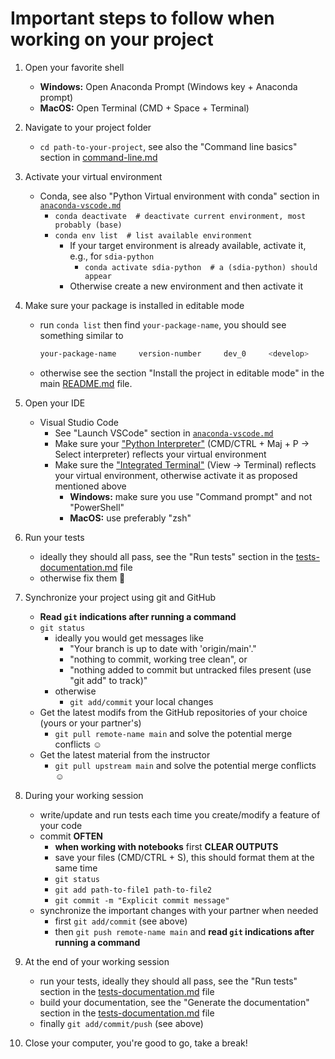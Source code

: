 # Important steps to follow when working on your project

1. Open your favorite shell
   - **Windows:** Open Anaconda Prompt (Windows key + Anaconda prompt)
   - **MacOS:** Open Terminal (CMD + Space + Terminal)

2. Navigate to your project folder
   - `cd path-to-your-project`, see also the "Command line basics" section in [command-line.md](./command-line.md#command-line-basics)

3. Activate your virtual environment
   - Conda, see also "Python Virtual environment with conda" section in [`anaconda-vscode.md`](./anaconda-vscode.md#python-virtual-environment-with-conda)
     - `conda deactivate  # deactivate current environment, most probably (base)`
     - `conda env list  # list available environment`
       - If your target environment is already available, activate it, e.g., for `sdia-python`
         - `conda activate sdia-python  # a (sdia-python) should appear`
       - Otherwise create a new environment and then activate it

4. Make sure your package is installed in editable mode
   - run `conda list` then find `your-package-name`, you should see something similar to

      ```bash
      your-package-name     version-number     dev_0     <develop>
      ```

   - otherwise see the section "Install the project in editable mode" in the main [README.md](../README.md#install-the-project-in-editable-mode) file.

5. Open your IDE
   - Visual Studio Code
      - See "Launch VSCode" section in [`anaconda-vscode.md`](./anaconda-vscode.md#launch-vscode)
      - Make sure your ["Python Interpreter"](https://code.visualstudio.com/docs/python/environments#_select-and-activate-an-environment) (CMD/CTRL + Maj + P -> Select interpreter) reflects your virtual environment
      - Make sure the ["Integrated Terminal"](https://code.visualstudio.com/docs/editor/integrated-terminal) (View -> Terminal) reflects your virtual environment, otherwise activate it as proposed mentioned above
         - **Windows:** make sure you use "Command prompt" and not "PowerShell"
         - **MacOS:** use preferably "zsh"

6. Run your tests

   - ideally they should all pass, see the "Run tests" section in the [tests-documentation.md](./tests-documentation.md#run-tests) file
   - otherwise fix them 🔩

7. Synchronize your project using git and GitHub
   - **Read `git` indications after running a command**
   - `git status`
     - ideally you would get messages like
       - "Your branch is up to date with 'origin/main'."
       - "nothing to commit, working tree clean", or
       - "nothing added to commit but untracked files present (use "git add" to track)"
     - otherwise
       - `git add/commit` your local changes
   - Get the latest modifs from the GitHub repositories of your choice (yours or your partner's)
     - `git pull remote-name main` and solve the potential merge conflicts ☺️
   - Get the latest material from the instructor
     - `git pull upstream main` and solve the potential merge conflicts ☺️

8. During your working session
   - write/update and run tests each time you create/modify a feature of your code
   - commit **OFTEN**
     - **when working with notebooks** first **CLEAR OUTPUTS**
     - save your files (CMD/CTRL + S), this should format them at the same time
     - `git status`
     - `git add path-to-file1 path-to-file2`
     - `git commit -m "Explicit commit message"`
   - synchronize the important changes with your partner when needed
     - first `git add/commit` (see above)
     - then `git push remote-name main`  and **read `git` indications after running a command**

9. At the end of your working session
   - run your tests, ideally they should all pass, see the "Run tests" section in the [tests-documentation.md](./tests-documentation.md#run-tests) file
   - build your documentation, see the "Generate the documentation" section in the [tests-documentation.md](./tests-documentation.md#generate-the-documentation) file
   - finally `git add/commit/push` (see above)

10. Close your computer, you're good to go, take a break!
